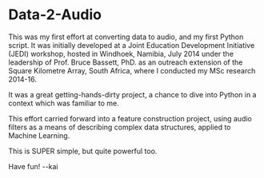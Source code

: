 # Data-2-Audio

This was my first effort at converting data to audio, and my first Python script. It was initially developed at a
Joint Education Development Initiative (JEDI) workshop, hosted in Windhoek, Namibia, July 2014 under the leadership
of Prof. Bruce Bassett, PhD. as an outreach extension of the Square Kilometre Array, South Africa, where I conducted
my MSc research 2014-16.

It was a great getting-hands-dirty project, a chance to dive into Python in a context which was familiar to me.

This effort carried forward into a feature construction project, using audio filters as a means of describing complex
data structures, applied to Machine Learning.

This is SUPER simple, but quite powerful too.

Have fun! --kai

